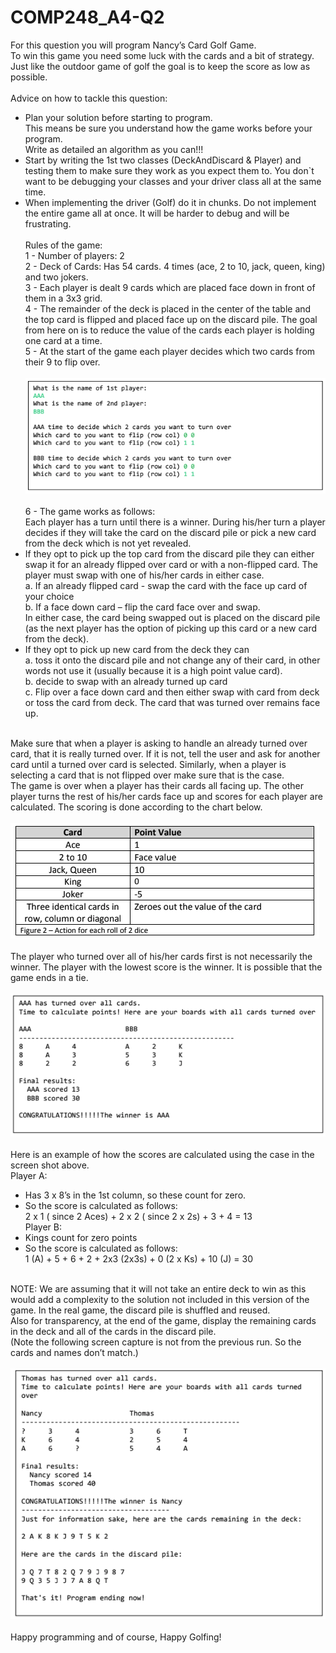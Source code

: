 # COMP248_A4-Q2

For this question you will program Nancy’s Card Golf Game.<br>
To win this game you need some luck with the cards and a bit of strategy.<br>
Just like the outdoor game of golf the goal is to keep the score as low as possible.
<br><br>
Advice on how to tackle this question:<br>
 - Plan your solution before starting to program.<br>
   This means be sure you understand how the game works before your program.<br>
   Write as detailed an algorithm as you can!!!<br>
 - Start by writing the 1st two classes (DeckAndDiscard & Player) and testing them to make
   sure they work as you expect them to. You don`t want to be debugging your classes and your driver class all at the same time.<br>
 - When implementing the driver (Golf) do it in chunks. Do not implement the entire game all
at once. It will be harder to debug and will be frustrating.
<br><br>
Rules of the game:<br>
1 - Number of players: 2<br>
2 - Deck of Cards: Has 54 cards. 4 times (ace, 2 to 10, jack, queen, king) and two jokers.<br>
3 - Each player is dealt 9 cards which are placed face down in front of them in a 3x3 grid.<br>
4 - The remainder of the deck is placed in the center of the table and the top card is flipped and
placed face up on the discard pile. The goal from here on is to reduce the value of the cards
each player is holding one card at a time.<br>
5 - At the start of the game each player decides which two cards from their 9 to flip over.
<br><br>
![](images/output.png)
<br><br>
6 - The game works as follows:<br>
Each player has a turn until there is a winner. During his/her turn a player decides if they will
take the card on the discard pile or pick a new card from the deck which is not yet revealed.
- If they opt to pick up the top card from the discard pile they can either swap it for an
already flipped over card or with a non-flipped card. The player must swap with one of
his/her cards in either case.<br>
a. If an already flipped card - swap the card with the face up card of your choice<br>
b. If a face down card – flip the card face over and swap.<br>
In either case, the card being swapped out is placed on the discard pile (as the next player
has the option of picking up this card or a new card from the deck).<br>
- If they opt to pick up new card from the deck they can<br>
a. toss it onto the discard pile and not change any of their card, in other words not
use it (usually because it is a high point value card).<br>
b. decide to swap with an already turned up card<br>
c. Flip over a face down card and then either swap with card from deck or toss the
card from deck. The card that was turned over remains face up.<br><br>

Make sure that when a player is asking to handle an already turned over card, that it is really turned
over. If it is not, tell the user and ask for another card until a turned over card is selected. Similarly,
when a player is selecting a card that is not flipped over make sure that is the case.<br>
The game is over when a player has their cards all facing up. The other player turns the rest of his/her
cards face up and scores for each player are calculated. The scoring is done according to the chart
below.<br><br>
![](images/scores.png)
<br><br>
The player who turned over all of his/her cards first is not necessarily the winner. The player with the
lowest score is the winner. It is possible that the game ends in a tie.<br><br>
![](images/winner.png)
<br><br>
Here is an example of how the scores are calculated using the case in the screen shot above.<br>
Player A:<br>
- Has 3 x 8’s in the 1st column, so these count for zero.<br>
- So the score is calculated as follows:<br>
2 x 1 ( since 2 Aces) + 2 x 2 ( since 2 x 2s) + 3 + 4 = 13<br>
Player B:<br>
- Kings count for zero points<br>
- So the score is calculated as follows:<br>
1 (A) + 5 + 6 + 2 + 2x3 (2x3s) + 0 (2 x Ks) + 10 (J) = 30<br><br>

NOTE: We are assuming that it will not take an entire deck to win as this would add a complexity to the solution not included in this version of the game. In the real game, the discard pile is shuffled and reused.<br>
Also for transparency, at the end of the game, display the remaining cards in the deck and all of the
cards in the discard pile.<br>
(Note the following screen capture is not from the previous run. So the cards and names don’t match.)<br><br>
![](images/example.png)
<br><br>
Happy programming and of course, Happy Golfing!
